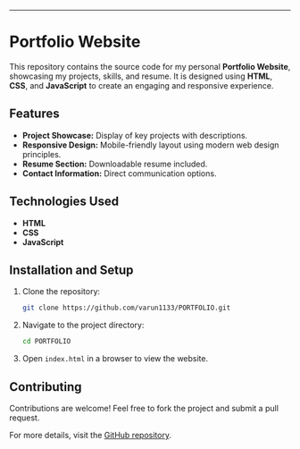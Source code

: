 

---

# Portfolio Website

This repository contains the source code for my personal **Portfolio Website**, showcasing my projects, skills, and resume. It is designed using **HTML**, **CSS**, and **JavaScript** to create an engaging and responsive experience.

## Features
- **Project Showcase:** Display of key projects with descriptions.
- **Responsive Design:** Mobile-friendly layout using modern web design principles.
- **Resume Section:** Downloadable resume included.
- **Contact Information:** Direct communication options.

## Technologies Used
- **HTML**
- **CSS**
- **JavaScript**

## Installation and Setup
1. Clone the repository:
   ```bash
   git clone https://github.com/varun1133/PORTFOLIO.git
   ```
2. Navigate to the project directory:
   ```bash
   cd PORTFOLIO
   ```
3. Open `index.html` in a browser to view the website.

## Contributing
Contributions are welcome! Feel free to fork the project and submit a pull request.


For more details, visit the [GitHub repository](https://github.com/varun1133/PORTFOLIO).
